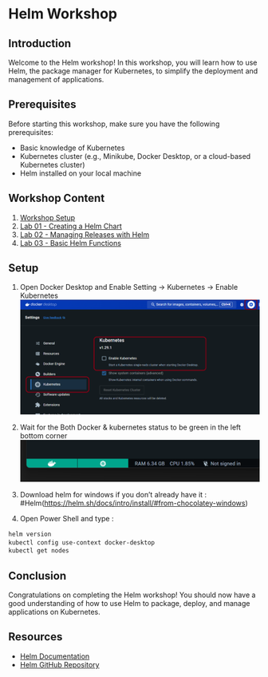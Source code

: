 # Helm Workshop

## Introduction

Welcome to the Helm workshop! In this workshop, you will learn how to use Helm, the package manager for Kubernetes, to simplify the deployment and management of applications.

## Prerequisites

Before starting this workshop, make sure you have the following prerequisites:

- Basic knowledge of Kubernetes
- Kubernetes cluster (e.g., Minikube, Docker Desktop, or a cloud-based Kubernetes cluster)
- Helm installed on your local machine

## Workshop Content

1. [Workshop Setup](#Setup)
2. [Lab 01 - Creating a Helm Chart](./Lab01/create-helm.md)
3. [Lab 02 - Managing Releases with Helm](./Lab02/release-management.md)
3. [Lab 03 - Basic Helm Functions](./Lab03/functions.md)

## Setup
1.	Open Docker Desktop and Enable  Setting -> Kubernetes -> Enable Kubernetes
![docker-desktop](images/docker1.png)

2.	Wait for the Both Docker & kubernetes status to be green in the left bottom corner 
![docker-cluster](images/docker2.png)

3.	Download helm for windows if you don’t already have it : #Helm(https://helm.sh/docs/intro/install/#from-chocolatey-windows)
4.	Open Power Shell and type : 

```powershell
helm version
kubectl config use-context docker-desktop
kubectl get nodes
```

## Conclusion

Congratulations on completing the Helm workshop! You should now have a good understanding of how to use Helm to package, deploy, and manage applications on Kubernetes.

## Resources

- [Helm Documentation](https://helm.sh/docs/)
- [Helm GitHub Repository](https://github.com/helm/helm)

